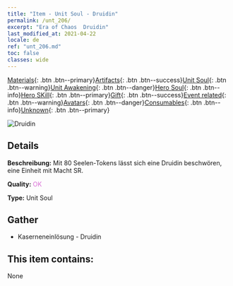 ```yaml
---
title: "Item - Unit Soul - Druidin"
permalink: /unt_206/
excerpt: "Era of Chaos  Druidin"
last_modified_at: 2021-04-22
locale: de
ref: "unt_206.md"
toc: false
classes: wide
---
```

 [Materials](/ItemsDE/){: .btn .btn--primary}[Artifacts](/ItemsDE/Artifacts/){: .btn .btn--success}[Unit Soul](/ItemsDE/UnitSoul/){: .btn .btn--warning}[Unit Awakening](/ItemsDE/UnitAwakening/){: .btn .btn--danger}[Hero Soul](/ItemsDE/HeroSoul/){: .btn .btn--info}[Hero SKill](/ItemsDE/HeroSkill/){: .btn .btn--primary}[Gift](/ItemsDE/Gift/){: .btn .btn--success}[Event related](/ItemsDE/Events/){: .btn .btn--warning}[Avatars](/ItemsDE/Avatars/){: .btn .btn--danger}[Consumables](/ItemsDE/Consumables/){: .btn .btn--info}[Unknown](/ItemsDE/Unknown/){: .btn .btn--primary}

 ![Druidin](/images/u/ti_deluyi.jpg)

## Details
 **Beschreibung:** Mit 80 Seelen-Tokens lässt sich eine Druidin beschwören, eine Einheit mit Macht SR.

 **Quality:** <span style="color: #DA70D6">OK</span>

 **Type:** Unit Soul

## Gather

*    Kaserneneinlösung - Druidin 

## This item contains:

  None

